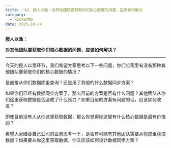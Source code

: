 ```yaml
---
title: ✅42、授人以渔：对其他团队要获取你们核心数据的问题，应该如何解决
category:
  - RocketMQ
date: 2025-10-24
---
```



**授人以渔：**

**对其他团队要获取你们核心数据的问题，应该如何解决？**

---

今天的授人以渔环节，我们希望大家思考以下一些问题，你们公司里有没有那种其他团队要获取你们的核心数据的情况？

是直接从你们数据库里查询？还是用了其他的什么数据同步方案？

如果你们已经有数据同步方案了，那么目前的方案是否有什么问题？其他团队从你们这里获取数据是否造成了什么压力？如果目前的方案有问题的话，应该如何改进？

即使目前没有人从你这里获取数据，那么你觉得你这里有什么核心数据是最有价值的？

希望大家结合自己公司的业务思考一下，是否有可能有其他团队需要从你这里获取数据？如果要从你这里获取数据，你又应该如何设计数据同步方案？